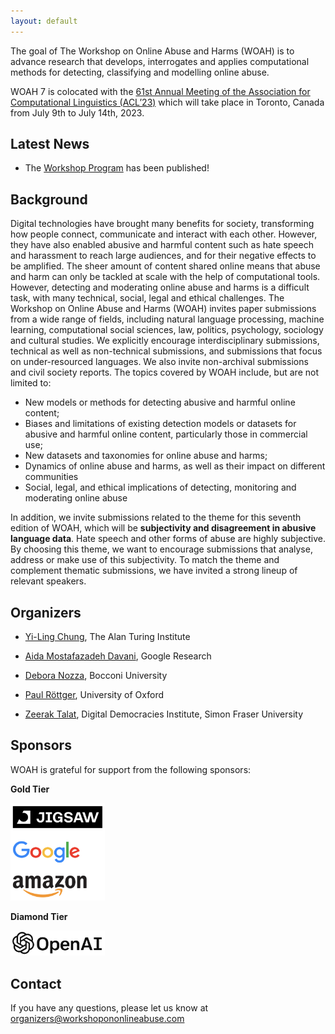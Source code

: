 ```yaml
---
layout: default
---
```


The goal of The Workshop on Online Abuse and Harms (WOAH) is to advance research that develops, interrogates and applies computational methods for detecting, classifying and modelling online abuse.

WOAH 7 is colocated with the [61st Annual Meeting of the Association for Computational Linguistics (ACL’23)](https://2023.aclweb.org/) which will take place in Toronto, Canada from July 9th to July 14th, 2023.

## Latest News
- The [Workshop Program](https://www.workshopononlineabuse.com/programme.html) has been published!

## Background

Digital technologies have brought many benefits for society, transforming how people connect, communicate and interact with each other. However, they have also enabled abusive and harmful content such as hate speech and harassment to reach large audiences, and for their negative effects to be amplified. The sheer amount of content shared online means that abuse and harm can only be tackled at scale with the help of computational tools. However, detecting and moderating online abuse and harms is a difficult task, with many technical, social, legal and ethical challenges.
The Workshop on Online Abuse and Harms (WOAH) invites paper submissions from a wide range of fields, including natural language processing, machine learning, computational social sciences, law, politics, psychology, sociology and cultural studies. We explicitly encourage interdisciplinary submissions, technical as well as non-technical submissions, and submissions that focus on under-resourced languages. We also invite non-archival submissions and civil society reports.
The topics covered by WOAH include, but are not limited to:
- New models or methods for detecting abusive and harmful online content;
- Biases and limitations of existing detection models or datasets for abusive and harmful online content, particularly those in commercial use;
- New datasets and taxonomies for online abuse and harms;
- Dynamics of online abuse and harms, as well as their impact on different communities
- Social, legal, and ethical implications of detecting, monitoring and moderating online abuse

In addition, we invite submissions related to the theme for this seventh edition of WOAH, which will be **subjectivity and disagreement in abusive language data**. Hate speech and other forms of abuse are highly subjective. By choosing this theme, we want to encourage submissions that analyse, address or make use of this subjectivity. To match the theme and complement thematic submissions, we have invited a strong lineup of relevant speakers.



## Organizers

- <p><a href="https://yilingchung.github.io/">Yi-Ling Chung</a>, The Alan Turing Institute</p>
- <p><a href="https://aidamd.github.io/">Aida Mostafazadeh Davani</a>, Google Research</p>
- <p><a href="https://deboranozza.com/">Debora Nozza</a>, Bocconi University</p>
- <p><a href="https://www.oii.ox.ac.uk/people/profiles/paul-rottger/">Paul Röttger</a>, University of Oxford</p>
- <p><a href="https://zeeraktalat.github.io/">Zeerak Talat</a>, Digital Democracies Institute, Simon Fraser University</p>

## Sponsors
WOAH is grateful for support from the following sponsors:

**Gold Tier**

<img src="assets/img/gold.png"  width="30%" height="30%">

**Diamond Tier**

<img src="assets/img/diamond.png"  width="30%" height="30%">

## Contact
If you have any questions, please let us know at <a href="mailto:organizers@workshopononlineabuse.com">organizers@workshopononlineabuse.com</a>
